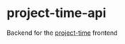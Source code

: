 # project-time-api
Backend for the [project-time](https://github.com/mandiros3/project-time) frontend
